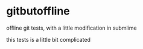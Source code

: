 # gitbutoffline

offline git tests, with a little modification in submlime

this tests is a little bit complicated
